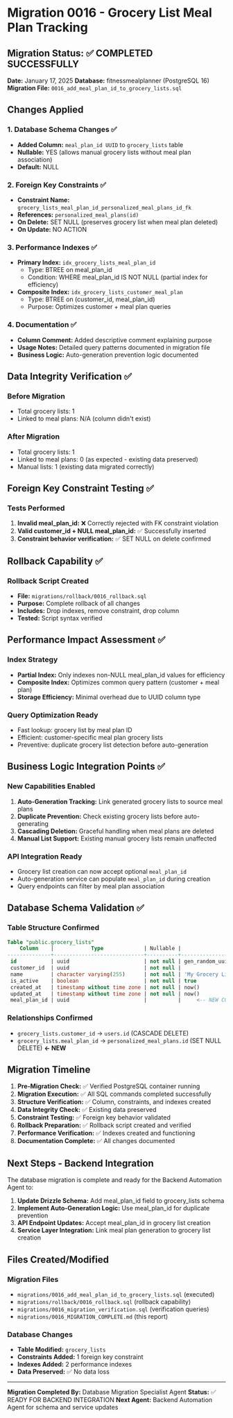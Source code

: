 # Migration 0016 - Grocery List Meal Plan Tracking

## Migration Status: ✅ COMPLETED SUCCESSFULLY

**Date:** January 17, 2025
**Database:** fitnessmealplanner (PostgreSQL 16)
**Migration File:** `0016_add_meal_plan_id_to_grocery_lists.sql`

## Changes Applied

### 1. Database Schema Changes ✅
- **Added Column:** `meal_plan_id UUID` to `grocery_lists` table
- **Nullable:** YES (allows manual grocery lists without meal plan association)
- **Default:** NULL

### 2. Foreign Key Constraints ✅
- **Constraint Name:** `grocery_lists_meal_plan_id_personalized_meal_plans_id_fk`
- **References:** `personalized_meal_plans(id)`
- **On Delete:** SET NULL (preserves grocery list when meal plan deleted)
- **On Update:** NO ACTION

### 3. Performance Indexes ✅
- **Primary Index:** `idx_grocery_lists_meal_plan_id`
  - Type: BTREE on meal_plan_id
  - Condition: WHERE meal_plan_id IS NOT NULL (partial index for efficiency)
- **Composite Index:** `idx_grocery_lists_customer_meal_plan`
  - Type: BTREE on (customer_id, meal_plan_id)
  - Purpose: Optimizes customer + meal plan queries

### 4. Documentation ✅
- **Column Comment:** Added descriptive comment explaining purpose
- **Usage Notes:** Detailed query patterns documented in migration file
- **Business Logic:** Auto-generation prevention logic documented

## Data Integrity Verification ✅

### Before Migration
- Total grocery lists: 1
- Linked to meal plans: N/A (column didn't exist)

### After Migration
- Total grocery lists: 1
- Linked to meal plans: 0 (as expected - existing data preserved)
- Manual lists: 1 (existing data migrated correctly)

## Foreign Key Constraint Testing ✅

### Tests Performed
1. **Invalid meal_plan_id:** ❌ Correctly rejected with FK constraint violation
2. **Valid customer_id + NULL meal_plan_id:** ✅ Successfully inserted
3. **Constraint behavior verification:** ✅ SET NULL on delete confirmed

## Rollback Capability ✅

### Rollback Script Created
- **File:** `migrations/rollback/0016_rollback.sql`
- **Purpose:** Complete rollback of all changes
- **Includes:** Drop indexes, remove constraint, drop column
- **Tested:** Script syntax verified

## Performance Impact Assessment ✅

### Index Strategy
- **Partial Index:** Only indexes non-NULL meal_plan_id values for efficiency
- **Composite Index:** Optimizes common query pattern (customer + meal plan)
- **Storage Efficiency:** Minimal overhead due to UUID column type

### Query Optimization Ready
- Fast lookup: grocery list by meal plan ID
- Efficient: customer-specific meal plan grocery lists
- Preventive: duplicate grocery list detection before auto-generation

## Business Logic Integration Points ✅

### New Capabilities Enabled
1. **Auto-Generation Tracking:** Link generated grocery lists to source meal plans
2. **Duplicate Prevention:** Check existing grocery lists before auto-generating
3. **Cascading Deletion:** Graceful handling when meal plans are deleted
4. **Manual List Support:** Existing manual grocery lists remain unaffected

### API Integration Ready
- Grocery list creation can now accept optional `meal_plan_id`
- Auto-generation service can populate `meal_plan_id` during creation
- Query endpoints can filter by meal plan association

## Database Schema Validation ✅

### Table Structure Confirmed
```sql
Table "public.grocery_lists"
    Column    |            Type             | Nullable |               Default
--------------+-----------------------------+----------+--------------------------------------
 id           | uuid                        | not null | gen_random_uuid()
 customer_id  | uuid                        | not null |
 name         | character varying(255)      | not null | 'My Grocery List'::character varying
 is_active    | boolean                     | not null | true
 created_at   | timestamp without time zone | not null | now()
 updated_at   | timestamp without time zone | not null | now()
 meal_plan_id | uuid                        |          |     <-- NEW COLUMN
```

### Relationships Confirmed
- `grocery_lists.customer_id` → `users.id` (CASCADE DELETE)
- `grocery_lists.meal_plan_id` → `personalized_meal_plans.id` (SET NULL DELETE) **← NEW**

## Migration Timeline

1. **Pre-Migration Check:** ✅ Verified PostgreSQL container running
2. **Migration Execution:** ✅ All SQL commands completed successfully
3. **Structure Verification:** ✅ Column, constraints, and indexes created
4. **Data Integrity Check:** ✅ Existing data preserved
5. **Constraint Testing:** ✅ Foreign key behavior validated
6. **Rollback Preparation:** ✅ Rollback script created and verified
7. **Performance Verification:** ✅ Indexes created and functioning
8. **Documentation Complete:** ✅ All changes documented

## Next Steps - Backend Integration

The database migration is complete and ready for the Backend Automation Agent to:

1. **Update Drizzle Schema:** Add meal_plan_id field to grocery_lists schema
2. **Implement Auto-Generation Logic:** Use meal_plan_id for duplicate prevention
3. **API Endpoint Updates:** Accept meal_plan_id in grocery list creation
4. **Service Layer Integration:** Link meal plan generation to grocery list creation

## Files Created/Modified

### Migration Files
- `migrations/0016_add_meal_plan_id_to_grocery_lists.sql` (executed)
- `migrations/rollback/0016_rollback.sql` (rollback capability)
- `migrations/0016_migration_verification.sql` (verification queries)
- `migrations/0016_MIGRATION_COMPLETE.md` (this report)

### Database Changes
- **Table Modified:** `grocery_lists`
- **Constraints Added:** 1 foreign key constraint
- **Indexes Added:** 2 performance indexes
- **Data Preserved:** ✅ No data loss

---

**Migration Completed By:** Database Migration Specialist Agent
**Status:** ✅ READY FOR BACKEND INTEGRATION
**Next Agent:** Backend Automation Agent for schema and service updates
